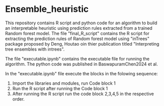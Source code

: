 # Ensemble_heuristic
This repository contains R script and python code for an algorithm to build an interpretable heuristic using prediction rules extracted from a trained Random forest model.
The file "final_R_script" contains the R script for extracting the prediction rules of Random forest model using "inTrees" package proposed by Deng, Houtao oin thier publication titled "Interpreting tree ensembles with intrees".

The file "executable.ipynb" contains the executable file for running the algorithm. The python code was published in BaswapuramChen2024 et al.

In the "executable.ipynb" file execute the blocks in the folowing sequence:

1. Import the libraries and modules, run Code block 1
2. Run the R script after running the Code block 1
3. After running the R script run the code block 2,3,4,5 in the respective order. 


